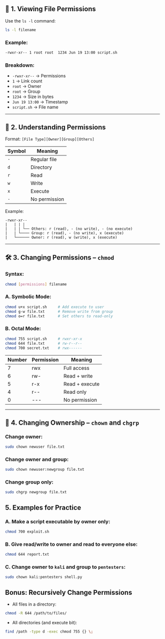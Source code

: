 ## 📁 1. Viewing File Permissions

Use the `ls -l` command:

```bash
ls -l filename
```

### Example:

```bash
-rwxr-xr-- 1 root root  1234 Jun 19 13:00 script.sh
```

### Breakdown:

* `-rwxr-xr--` → Permissions
* `1` → Link count
* `root` → Owner
* `root` → Group
* `1234` → Size in bytes
* `Jun 19 13:00` → Timestamp
* `script.sh` → File name

---

## 🔐 2. Understanding Permissions

Format: `[File Type][Owner][Group][Others]`

| Symbol | Meaning       |
| ------ | ------------- |
| `-`    | Regular file  |
| `d`    | Directory     |
| `r`    | Read          |
| `w`    | Write         |
| `x`    | Execute       |
| `-`    | No permission |

Example:

```
-rwxr-xr-- 
|   | | |
|   | | └── Others: r (read), - (no write), - (no execute)
|   | └──── Group: r (read), - (no write), x (execute)
|   └────── Owner: r (read), w (write), x (execute)
```

---

## 🛠️ 3. Changing Permissions – `chmod`

### Syntax:

```bash
chmod [permissions] filename
```

### A. **Symbolic Mode:**

```bash
chmod u+x script.sh     # Add execute to user
chmod g-w file.txt      # Remove write from group
chmod o=r file.txt      # Set others to read-only
```

### B. **Octal Mode:**

```bash
chmod 755 script.sh     # rwxr-xr-x
chmod 644 file.txt      # rw-r--r--
chmod 700 secret.txt    # rwx------
```

| Number | Permission | Meaning        |
| ------ | ---------- | -------------- |
| 7      | rwx        | Full access    |
| 6      | rw-        | Read + write   |
| 5      | r-x        | Read + execute |
| 4      | r--        | Read only      |
| 0      | ---        | No permission  |

---

## 👤 4. Changing Ownership – `chown` and `chgrp`

### Change owner:

```bash
sudo chown newuser file.txt
```

### Change owner and group:

```bash
sudo chown newuser:newgroup file.txt
```

### Change group only:

```bash
sudo chgrp newgroup file.txt
```


##  5. Examples for Practice

### A. Make a script executable by owner only:

```bash
chmod 700 exploit.sh
```

### B. Give read/write to owner and read to everyone else:

```bash
chmod 644 report.txt
```

### C. Change owner to `kali` and group to `pentesters`:

```bash
sudo chown kali:pentesters shell.py
```



##  Bonus: Recursively Change Permissions

* All files in a directory:

```bash
chmod -R 644 /path/to/files/
```

* All directories (and execute bit):

```bash
find /path -type d -exec chmod 755 {} \;
```

